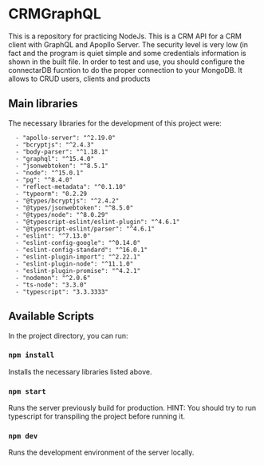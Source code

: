 # CRMGraphQL

This is a repository for practicing NodeJs. This is a CRM API for a CRM client with GraphQL and Apopllo Server. The security level is very low (in fact and the program is quiet simple and some credentials information is shown in the built file. In order to test and use, you should configure the connectarDB fucntion to do the proper connection to your MongoDB. It allows to CRUD users, clients and products

## Main libraries

The necessary libraries for the development of this project were:
 
      - "apollo-server": "^2.19.0"
      - "bcryptjs": "^2.4.3"
      - "body-parser": "^1.18.1"
      - "graphql": "^15.4.0"
      - "jsonwebtoken": "^8.5.1"
      - "node": "^15.0.1"
      - "pg": "^8.4.0"
      - "reflect-metadata": "^0.1.10"
      - "typeorm": "0.2.29
      - "@types/bcryptjs": "^2.4.2"
      - "@types/jsonwebtoken": "^8.5.0"
      - "@types/node": "^8.0.29"
      - "@typescript-eslint/eslint-plugin": "^4.6.1"
      - "@typescript-eslint/parser": "^4.6.1"
      - "eslint": "^7.13.0"
      - "eslint-config-google": "^0.14.0"
      - "eslint-config-standard": "^16.0.1"
      - "eslint-plugin-import": "^2.22.1"
      - "eslint-plugin-node": "^11.1.0"
      - "eslint-plugin-promise": "^4.2.1"
      - "nodemon": "^2.0.6"
      - "ts-node": "3.3.0"
      - "typescript": "3.3.3333"

## Available Scripts

In the project directory, you can run:

### `npm install`

Installs the necessary libraries listed above.

### `npm start`

Runs the server previously build for production.
HINT: You should try to run typescript for transpiling the project before running it. 

### `npm dev`

Runs the development environment of the server locally.

